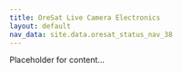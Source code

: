 ```yaml
---
title: OreSat Live Camera Electronics
layout: default
nav_data: site.data.oresat_status_nav_38
---
```



Placeholder for content...

